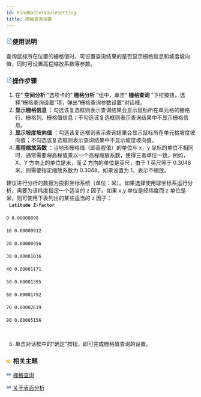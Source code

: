 ```yaml
---
id: FindRasterVauleSetting
title: 栅格查询设置
---
```

### ![](../../../img/read.gif)使用说明

查询鼠标所在位置的栅格值时，可设置查询结果的是否显示栅格信息和坡度坡向值，同时可设置高程缩放系数等参数。

### ![](../../../img/read.gif)操作步骤

1. 在“ **空间分析** ”选项卡的“ **栅格分析** ”组中，单击“ **栅格查询** ”下拉按钮，选择“栅格查询设置”项，弹出“栅格查询参数设置”对话框。
2. **显示栅格信息** ：勾选该复选框则表示查询结果会显示鼠标所在单元格的栅格行、栅格列、栅格值信息；不勾选该复选框则表示查询结果中不显示栅格信息。
3. **显示坡度坡向值** ：勾选该复选框则表示查询结果会显示鼠标所在单元格坡度坡向值；不勾选该复选框则表示查询结果中不显示坡度坡向值。
4. **高程缩放系数** ：当地形栅格值（即高程值）的单位与 x，y 坐标的单位不相同时，通常需要将高程值乘以一个高程缩放系数，使得三者单位一致。例如，X、Y 方向上的单位是米，而 Z 方向的单位是英尺，由于 1 英尺等于 0.3048 米，则需要指定缩放系数为 0.3048。如果设置为 1，表示不缩放。 

建议进行分析的数据为投影坐标系统（单位：米）。如果选择使用球坐标系运行分析，需要为该纬度指定一个适当的 z 因子。如果 x,y 单位是经纬度而 z
单位是米，则可使用下表列出的某些适当的 z 因子：  
<code>
**Latitude**     **Z-factor**  
  0          0.00000898  
  10         0.00000912  
  20         0.00000956  
  30         0.00001036  
  40         0.00001171  
  50         0.00001395  
  60         0.00001792  
  70         0.00002619  
  80         0.00005156

</code>

5. 单击对话框中的“确定”按钮，即可完成栅格值查询的设置。

### ![](../../../img/seealso.png) 相关主题

![](../../../img/smalltitle.png) [栅格查询](FindRasterVaule.htm)

![](../../../img/smalltitle.png) [关于表面分析](AoubtSurfaceAnalyst.htm)

